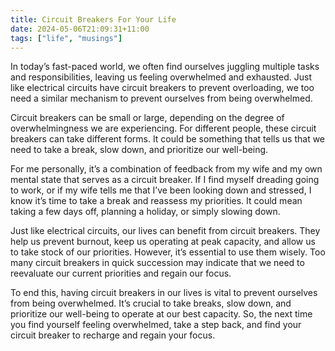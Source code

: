 ```yaml
---
title: Circuit Breakers For Your Life
date: 2024-05-06T21:09:31+11:00
tags: ["life", "musings"]
---
```


In today’s fast-paced world, we often find ourselves juggling multiple tasks and responsibilities, leaving us feeling overwhelmed and exhausted. Just like electrical circuits have circuit breakers to prevent overloading, we too need a similar mechanism to prevent ourselves from being overwhelmed.

Circuit breakers can be small or large, depending on the degree of overwhelmingness we are experiencing. For different people, these circuit breakers can take different forms. It could be something that tells us that we need to take a break, slow down, and prioritize our well-being.

For me personally, it’s a combination of feedback from my wife and my own mental state that serves as a circuit breaker. If I find myself dreading going to work, or if my wife tells me that I’ve been looking down and stressed, I know it’s time to take a break and reassess my priorities. It could mean taking a few days off, planning a holiday, or simply slowing down.

Just like electrical circuits, our lives can benefit from circuit breakers. They help us prevent burnout, keep us operating at peak capacity, and allow us to take stock of our priorities. However, it’s essential to use them wisely. Too many circuit breakers in quick succession may indicate that we need to reevaluate our current priorities and regain our focus.

To end this, having circuit breakers in our lives is vital to prevent ourselves from being overwhelmed. It’s crucial to take breaks, slow down, and prioritize our well-being to operate at our best capacity. So, the next time you find yourself feeling overwhelmed, take a step back, and find your circuit breaker to recharge and regain your focus.
